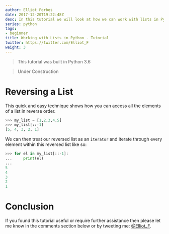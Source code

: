 ```yaml
---
author: Elliot Forbes
date: 2017-12-20T19:22:48Z
desc: In this tutorial we will look at how we can work with lists in Python
series: python
tags:
- beginner
title: Working with Lists in Python - Tutorial
twitter: https://twitter.com/Elliot_F
weight: 3
---
```


> This tutorial was built in Python 3.6

> Under Construction


# Reversing a List

This quick and easy technique shows how you can access all the elements of a list in reverse order.

```py
>>> my_list = [1,2,3,4,5]
>>> my_list[::-1]
[5, 4, 3, 2, 1]
```

We can then treat our reversed list as an `iterator` and iterate through every element within this reversed list like so:

```py
>>> for el in my_list[::-1]:
...     print(el)
...
5
4
3
2
1
```

# Conclusion

If you found this tutorial useful or require further assistance then please let me know in the comments section below or by tweeting me: [@Elliot_F](https://twitter.com/elliot_f).